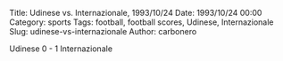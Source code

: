 Title: Udinese vs. Internazionale, 1993/10/24
Date: 1993/10/24 00:00
Category: sports
Tags: football, football scores, Udinese, Internazionale
Slug: udinese-vs-internazionale
Author: carbonero


Udinese 0 - 1 Internazionale
